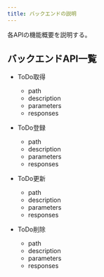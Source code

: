 ```yaml
---
title: バックエンドの説明
---
```


各APIの機能概要を説明する。

## バックエンドAPI一覧

- ToDo取得
  - path
  - description
  - parameters
  - responses

- ToDo登録
  - path
  - description
  - parameters
  - responses

- ToDo更新
  - path
  - description
  - parameters
  - responses

- ToDo削除
  - path
  - description
  - parameters
  - responses
